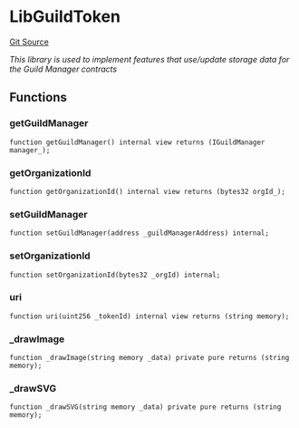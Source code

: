 # LibGuildToken
[Git Source](https://github.com/TreasureProject/spellcaster-facets/blob/35a5f7a33e5c726475104b88b7e2a468bb5aa2b7/src/libraries/LibGuildToken.sol)

*This library is used to implement features that use/update storage data for the Guild Manager contracts*


## Functions
### getGuildManager


```solidity
function getGuildManager() internal view returns (IGuildManager manager_);
```

### getOrganizationId


```solidity
function getOrganizationId() internal view returns (bytes32 orgId_);
```

### setGuildManager


```solidity
function setGuildManager(address _guildManagerAddress) internal;
```

### setOrganizationId


```solidity
function setOrganizationId(bytes32 _orgId) internal;
```

### uri


```solidity
function uri(uint256 _tokenId) internal view returns (string memory);
```

### _drawImage


```solidity
function _drawImage(string memory _data) private pure returns (string memory);
```

### _drawSVG


```solidity
function _drawSVG(string memory _data) private pure returns (string memory);
```

